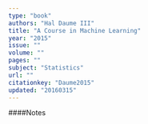 ```yaml
---
type: "book"
authors: "Hal Daume III"
title: "A Course in Machine Learning"
year: "2015"
issue: ""
volume: ""
pages: ""
subject: "Statistics"
url: ""
citationkey: "Daume2015"
updated: "20160315"
---
```


####Notes
